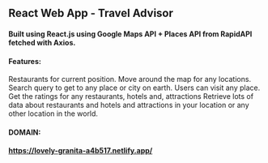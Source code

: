 

## React Web App - Travel Advisor 
#### Built using React.js using Google Maps API + Places API from RapidAPI fetched with Axios. 
#### Features: 
Restaurants for current position.
Move around the map for any locations.
Search query to get to any place or city on earth.
Users can visit any place.
Get the ratings for any restaurants, hotels and, attractions 
Retrieve lots of data about restaurants and hotels and attractions in your location or any other location in the world.
#### DOMAIN:
#### https://lovely-granita-a4b517.netlify.app/
